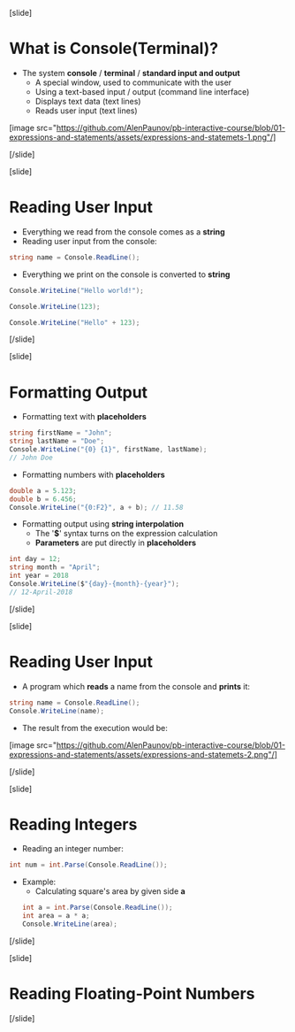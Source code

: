 [slide]
# What is Console(Terminal)?
* The system **console** / **terminal** / **standard input and output**
  * A special window, used to communicate with the user
  * Using a text-based input / output (command line interface)
  * Displays text data (text lines)
  * Reads user input (text lines)

[image src="https://github.com/AlenPaunov/pb-interactive-course/blob/01-expressions-and-statements/assets/expressions-and-statemets-1.png"/]

[/slide]

[slide]

# Reading User Input
* Everything we read from the console comes as a **string**
* Reading user input from the console:
```csharp
string name = Console.ReadLine();
```
* Everything we print on the console is converted to **string**
```csharp
Console.WriteLine("Hello world!");
```
```csharp
Console.WriteLine(123);
```
```csharp
Console.WriteLine("Hello" + 123);
```

[/slide]

[slide]

# Formatting Output
* Formatting text with **placeholders**
```csharp
string firstName = "John";
string lastName = "Doe";
Console.WriteLine("{0} {1}", firstName, lastName);
// John Doe
```
* Formatting numbers with **placeholders**
```csharp
double a = 5.123;
double b = 6.456;
Console.WriteLine("{0:F2}", a + b); // 11.58
```
* Formatting output using **string interpolation**
  * The '**$**' syntax turns on the expression calculation
  * **Parameters** are put directly in **placeholders**
```csharp
int day = 12;
string month = "April";
int year = 2018
Console.WriteLine($"{day}-{month}-{year}");
// 12-April-2018
```
[/slide]

[slide]

# Reading User Input
* A program which **reads** a name from the console and **prints** it:
```csharp
string name = Console.ReadLine();
Console.WriteLine(name);
```
* The result from the execution would be:

[image src="https://github.com/AlenPaunov/pb-interactive-course/blob/01-expressions-and-statements/assets/expressions-and-statemets-2.png"/]

[/slide]

[slide]

# Reading Integers
* Reading an integer number:
```csharp
int num = int.Parse(Console.ReadLine());
```
* Example: 
  * Calculating square's area by given side **a**
  ```csharp
  int a = int.Parse(Console.ReadLine());
  int area = a * a;
  Console.WriteLine(area);
  ```

[/slide]

[slide]

# Reading Floating-Point Numbers

[/slide]